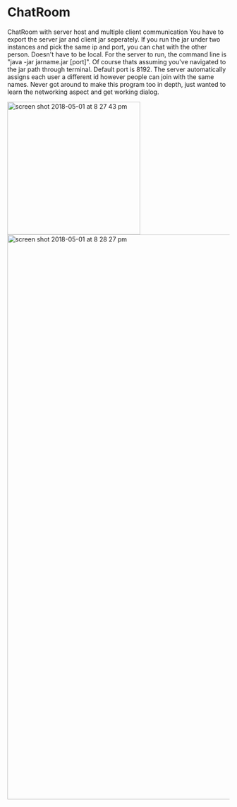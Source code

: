 # ChatRoom
ChatRoom with server host and multiple client communication
You have to export the server jar and client jar seperately.
If you run the jar under two instances and pick the same ip and port, you can chat with the other person. Doesn't have to be local. For the server to run, the command line is "java -jar jarname.jar [port]". Of course thats assuming you've navigated to the jar path through terminal. Default port is 8192. The server automatically assigns each user a different id however people can join with the same names. Never got around to make this program too in depth, just wanted to learn the networking aspect and get working dialog.

<img width="301" alt="screen shot 2018-05-01 at 8 27 43 pm" src="https://user-images.githubusercontent.com/3750077/39501154-c83e8428-4d7e-11e8-9b71-28bbcbecb567.png">
<img width="1280" alt="screen shot 2018-05-01 at 8 28 27 pm" src="https://user-images.githubusercontent.com/3750077/39501160-d2db7666-4d7e-11e8-80a4-2d5e336e7a34.png">
